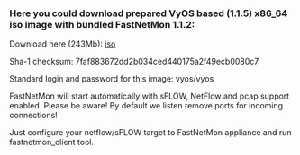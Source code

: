 ### Here you could download prepared VyOS based (1.1.5) x86_64 iso image with bundled FastNetMon 1.1.2:

Download here (243Mb): [iso](https://www.dropbox.com/s/ca1pdo505yfw5r5/VyOS_1.1.5_FastNetMon_1.1.2.iso?dl=0)

Sha-1 checksum: 7faf883672dd2b034ced440175a2f49ecb0080c7

Standard login and password for this image: vyos/vyos 

FastNetMon will start automatically with sFLOW, NetFlow and pcap support enabled. Please be aware! By default we listen remove ports for incoming connections!

Just configure your netflow/sFLOW target to FastNetMon appliance and run fastnetmon_client tool.
